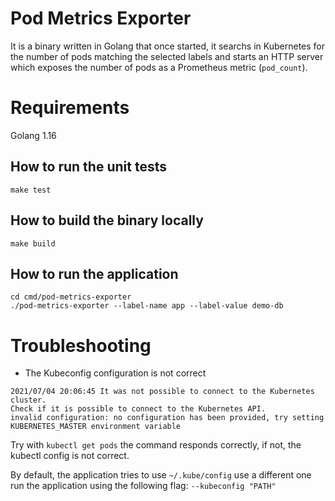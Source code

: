 # Pod Metrics Exporter
It is a binary written in Golang that once started, it searchs
in Kubernetes for the number of pods matching the selected
labels and starts an HTTP server which exposes the number of pods as a Prometheus metric (`pod_count`).

# Requirements
Golang 1.16


## How to run the unit tests
``` 
make test
```

## How to build the binary locally
```
make build
```

## How to run the application
```
cd cmd/pod-metrics-exporter
./pod-metrics-exporter --label-name app --label-value demo-db
```


# Troubleshooting

- The Kubeconfig configuration is not correct
```
2021/07/04 20:06:45 It was not possible to connect to the Kubernetes cluster.
Check if it is possible to connect to the Kubernetes API.
invalid configuration: no configuration has been provided, try setting KUBERNETES_MASTER environment variable
```
Try with `kubectl get pods` the command responds correctly, if not, the kubectl config is not correct.

By default, the application tries to use `~/.kube/config` use a different one run the application using the following flag: `--kubeconfig "PATH"`


